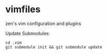 vimfiles
========

zen's vim configuration and plugins

Update Submodules:

    cd .vim
    git submodule init && git submodule update
